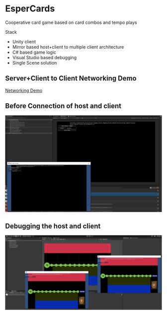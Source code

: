 # EsperCards
Cooperative card game based on card combos and tempo plays

Stack
- Unity client
- Mirror based host+client to multiple client architecture
- C# based game logic
- Visual Studio based debugging
- Single Scene solution 

## Server+Client to Client Networking Demo
[Networking Demo](https://youtu.be/UWmq2DKDD48)

## Before Connection of host and client
![Before Connection](Pictures/SnipBeforeConnection.JPG)


## Debugging the host and client
![After Connection](Pictures/Debugging%20Snip.JPG)
